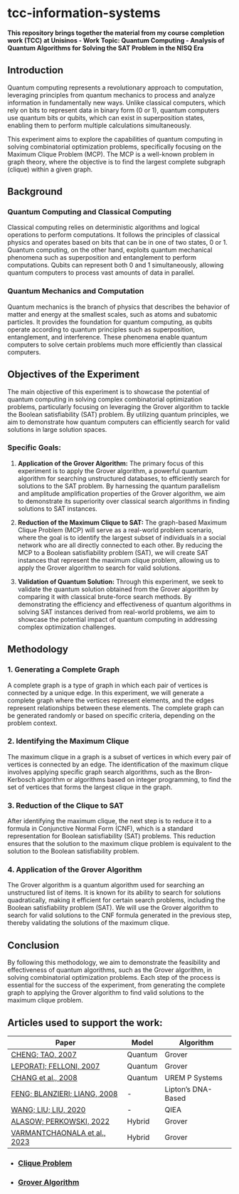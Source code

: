 # tcc-information-systems
**This repository brings together the material from my course completion work (TCC) at Unisinos - Work Topic: Quantum Computing - Analysis of Quantum Algorithms for Solving the SAT Problem in the NISQ Era**


## Introduction

Quantum computing represents a revolutionary approach to computation, leveraging principles from quantum mechanics to process and analyze information in fundamentally new ways. Unlike classical computers, which rely on bits to represent data in binary form (0 or 1), quantum computers use quantum bits or qubits, which can exist in superposition states, enabling them to perform multiple calculations simultaneously.

This experiment aims to explore the capabilities of quantum computing in solving combinatorial optimization problems, specifically focusing on the Maximum Clique Problem (MCP). The MCP is a well-known problem in graph theory, where the objective is to find the largest complete subgraph (clique) within a given graph.

## Background

### Quantum Computing and Classical Computing

Classical computing relies on deterministic algorithms and logical operations to perform computations. It follows the principles of classical physics and operates based on bits that can be in one of two states, 0 or 1. Quantum computing, on the other hand, exploits quantum mechanical phenomena such as superposition and entanglement to perform computations. Qubits can represent both 0 and 1 simultaneously, allowing quantum computers to process vast amounts of data in parallel.

### Quantum Mechanics and Computation

Quantum mechanics is the branch of physics that describes the behavior of matter and energy at the smallest scales, such as atoms and subatomic particles. It provides the foundation for quantum computing, as qubits operate according to quantum principles such as superposition, entanglement, and interference. These phenomena enable quantum computers to solve certain problems much more efficiently than classical computers.

## Objectives of the Experiment

The main objective of this experiment is to showcase the potential of quantum computing in solving complex combinatorial optimization problems, particularly focusing on leveraging the Grover algorithm to tackle the Boolean satisfiability (SAT) problem. By utilizing quantum principles, we aim to demonstrate how quantum computers can efficiently search for valid solutions in large solution spaces.

### Specific Goals:

1. **Application of the Grover Algorithm:** The primary focus of this experiment is to apply the Grover algorithm, a powerful quantum algorithm for searching unstructured databases, to efficiently search for solutions to the SAT problem. By harnessing the quantum parallelism and amplitude amplification properties of the Grover algorithm, we aim to demonstrate its superiority over classical search algorithms in finding solutions to SAT instances.

2. **Reduction of the Maximum Clique to SAT:** The graph-based Maximum Clique Problem (MCP) will serve as a real-world problem scenario, where the goal is to identify the largest subset of individuals in a social network who are all directly connected to each other. By reducing the MCP to a Boolean satisfiability problem (SAT), we will create SAT instances that represent the maximum clique problem, allowing us to apply the Grover algorithm to search for valid solutions.

3. **Validation of Quantum Solution:** Through this experiment, we seek to validate the quantum solution obtained from the Grover algorithm by comparing it with classical brute-force search methods. By demonstrating the efficiency and effectiveness of quantum algorithms in solving SAT instances derived from real-world problems, we aim to showcase the potential impact of quantum computing in addressing complex optimization challenges.


## Methodology

### 1. Generating a Complete Graph

A complete graph is a type of graph in which each pair of vertices is connected by a unique edge. In this experiment, we will generate a complete graph where the vertices represent elements, and the edges represent relationships between these elements. The complete graph can be generated randomly or based on specific criteria, depending on the problem context.

### 2. Identifying the Maximum Clique

The maximum clique in a graph is a subset of vertices in which every pair of vertices is connected by an edge. The identification of the maximum clique involves applying specific graph search algorithms, such as the Bron-Kerbosch algorithm or algorithms based on integer programming, to find the set of vertices that forms the largest clique in the graph.

### 3. Reduction of the Clique to SAT

After identifying the maximum clique, the next step is to reduce it to a formula in Conjunctive Normal Form (CNF), which is a standard representation for Boolean satisfiability (SAT) problems. This reduction ensures that the solution to the maximum clique problem is equivalent to the solution to the Boolean satisfiability problem.

### 4. Application of the Grover Algorithm

The Grover algorithm is a quantum algorithm used for searching an unstructured list of items. It is known for its ability to search for solutions quadratically, making it efficient for certain search problems, including the Boolean satisfiability problem (SAT). We will use the Grover algorithm to search for valid solutions to the CNF formula generated in the previous step, thereby validating the solutions of the maximum clique.

## Conclusion

By following this methodology, we aim to demonstrate the feasibility and effectiveness of quantum algorithms, such as the Grover algorithm, in solving combinatorial optimization problems. Each step of the process is essential for the success of the experiment, from generating the complete graph to applying the Grover algorithm to find valid solutions to the maximum clique problem.

## Articles used to support the work:

|                          Paper                   |                  Model               |          Algorithm            |
|--------------------------------------------------|--------------------------------------|-------------------------------|
| [CHENG; TAO, 2007](./papers/QuantumCooperativeSearchAlgorithmFor3SAT.pdf)               |      Quantum | Grover         |
| [LEPORATI; FELLONI, 2007](./papers/ThreeQuantumAlgorithmsToSolve3SAT.pdf)               |      Quantum | Grover         |
| [CHANG et al., 2008](./papers/QuantumCooperativeSearchAlgorithmFor3SAT.pdf)             |      Quantum | UREM P Systems |
| [FENG; BLANZIERI; LIANG, 2008](./papers/ImprovedQuantumInspireEvolutionaryAlgorithmAndItsApplicationTo3SATProblems.pdf) | - | Lipton’s DNA-Based |
| [WANG; LIU; LIU, 2020](./papers/AGenericVariableInputsQuantumAlgorithmFor3SATProblem.pdf) | - | QIEA |
| [ALASOW; PERKOWSKI, 2022](./papers/QuantumAlgorithmForMaximumSatisfiability.pdf) | Hybrid | Grover |
| [VARMANTCHAONALA et al., 2023](./papers/QuantumHybridAlgorithmForSolvingSATProblem.pdf) | Hybrid | Grover |


* ### [Clique Problem](https://cs.stanford.edu/people/eroberts/courses/soco/projects/2003-04/dna-computing/clique.htm)
* ### [Grover Algorithm](https://learning.quantum.ibm.com/course/fundamentals-of-quantum-algorithms/grovers-algorithm)



